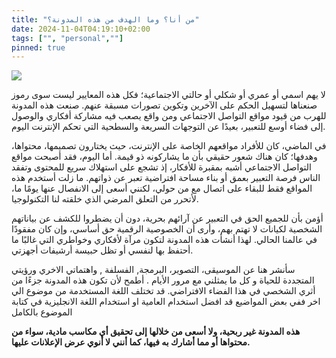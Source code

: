 ```yaml
---
title: "من أنا؟ وما الهدف من هذه المدونة؟"
date: 2024-11-04T04:19:10+02:00
tags: ["", "personal",""]
pinned: true
---
```

![](https://i.pinimg.com/564x/be/5c/a4/be5ca43d8dc194948ad2a9cd15614ad2.jpg)

لا يهم اسمي أو عمري أو شكلي أو حالتي الاجتماعية؛ فكل هذه المعايير ليست سوى رموز صنعناها لتسهيل الحكم على الآخرين وتكوين تصورات مسبقة عنهم. صنعت هذه المدونة للهرب من قيود مواقع التواصل الاجتماعي ومن واقع يصعب فيه مشاركة أفكاري والوصول إلى فضاء أوسع للتعبير، بعيدًا عن التوجهات السريعة والسطحية التي تحكم الإنترنت اليوم.

في الماضي، كان للأفراد مواقعهم الخاصة على الإنترنت، حيث يختارون تصميمها، محتواها، وهدفها؛ كان هناك شعور حقيقي بأن ما يشاركونه ذو قيمة. أما اليوم، فقد أصبحت مواقع التواصل الاجتماعي أشبه بمقبرة للأفكار، إذ تشجع على استهلاك سريع للمحتوى وتفقد الناس فرصة التعبير بعمق أو بناء مساحة افتراضية تعبر عن ذواتهم. ما زلت أستخدم هذه المواقع فقط للبقاء على اتصال مع من حولي، لكنني أسعى إلى الانفصال عنها يومًا ما، لأتحرر من التعلق المرضي الذي خلقته لنا  التكنولوجيا.

أؤمن بأن للجميع الحق في التعبير عن آرائهم بحرية، دون أن يضطروا للكشف عن بياناتهم الشخصية لكيانات لا تهتم بهم، وأرى أن الخصوصية الرقمية حق أساسي، وإن كان مفقودًا في عالمنا الحالي. لهذا أنشأت هذه المدونة لتكون مرآة لأفكاري وخواطري التي غالبًا ما أحتفظ بها لنفسي أو تظل حبيسة أرشيفات أجهزتي.

سأنشر هنا عن الموسيقى، التصوير، البرمجة, الفسلفة , واهتماتي الاخري ورؤيتي المتجددة للحياة و كل ما يمثلني مع مرور الأيام . أطمح لأن تكون هذه المدونة جزءًا من أثري الشخصي في هذا الفضاء الافتراضي.
قد تختلف اللغة المستخدمة من موضوع الي اخر ففي بعض المواضيع قد افضل استخدام العامية او استخدام اللغة الانجليزية في كتابة الموضوع بالكامل

**هذه المدونة غير ربحية، ولا أسعى من خلالها إلى تحقيق أي مكاسب مادية، سواء من محتواها أو مما أشارك به فيها، كما أنني لا أنوي عرض الإعلانات عليها.**